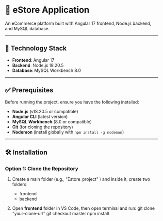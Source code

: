 # 🛒 eStore Application

An eCommerce platform built with Angular 17 frontend, Node.js backend, and MySQL database.

---

## 🧰 Technology Stack
- **Frontend**: Angular 17
- **Backend**: Node.js 18.20.5
- **Database**: MySQL Workbench 8.0

---

## ✅ Prerequisites
Before running the project, ensure you have the following installed:
- **Node.js** (v18.20.5 or compatible)
- **Angular CLI** (latest version)
- **MySQL Workbench** (8.0 or compatible)
- **Git** (for cloning the repository)
- **Nodemon** (install globally with `npm install -g nodemon`)

---

## 🛠️ Installation

### Option 1: Clone the Repository
1. Create a main folder (e.g., "Estore_project" ) and inside it, create two folders:
   - frontend
   - backend

2. Open **frontend** folder in VS Code, then open terminal and run:
git clone "your-clone-url"
git checkout master
npm install

